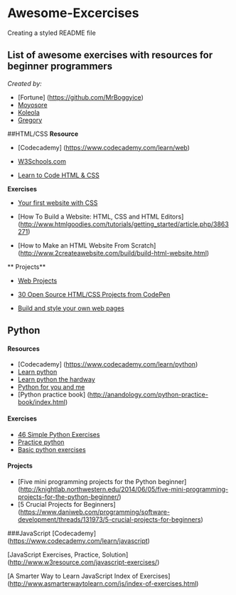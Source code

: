 # Awesome-Excercises
Creating a styled README file

## List of awesome exercises with resources for **beginner** programmers

*Created by:*

*   [Fortune] (https://github.com/MrBoggyice)
*   [Moyosore](https://github.com/mohyour)
*   [Koleola](https://github.com/micoleola)
*   [Gregory](https://github.com/gregory2016)


##HTML/CSS
**Resource**

* [Codecademy]
(https://www.codecademy.com/learn/web)

* [W3Schools.com](http://www.w3schools.com/)

* [Learn to Code HTML & CSS](http://learn.shayhowe.com/html-css/)

**Exercises**

* [Your first website with CSS](https://www.codecademy.com/courses/my-first-webpage/0/1)

* [How To Build a Website: HTML, CSS and HTML Editors]
(http://www.htmlgoodies.com/tutorials/getting_started/article.php/3863271)

* [How to Make an HTML Website From Scratch]
(http://www.2createawebsite.com/build/build-html-website.html)

** Projects**

* [Web Projects](https://www.codecademy.com/en/tracks/projects)

* [30 Open Source HTML/CSS Projects from CodePen](http://dzineblog.com/30-html-css-projects-from-codepen/)

* [Build and style your own web pages](https://codeclubprojects.org/en-GB/webdev/)

## Python

#### **Resources**

* [Codecademy]
(https://www.codecademy.com/learn/python)
* [Learn python](http://www.learnpython.org/)
* [Learn python the hardway](http://learnpythonthehardway.org/book/)
* [Python for you and me](http://pymbook.readthedocs.io/en/py3/)
* [Python practice book] (http://anandology.com/python-practice-book/index.html)

#### **Exercises**

* [46 Simple Python Exercises ](www.ling.gu.se/~lager/python_exercises.html)
* [Practice python](http://www.practicepython.org/)
* [Basic python exercises](https://developers.google.com/edu/python/exercises/basic)

#### **Projects**

* [Five mini programming projects for the Python beginner]
(http://knightlab.northwestern.edu/2014/06/05/five-mini-programming-projects-for-the-python-beginner/)
* [5 Crucial Projects for Beginners] (https://www.daniweb.com/programming/software-development/threads/131973/5-crucial-projects-for-beginners)


###JavaScript
[Codecademy]
(https://www.codecademy.com/learn/javascript)

[JavaScript Exercises, Practice, Solution]
(http://www.w3resource.com/javascript-exercises/)

[A Smarter Way to Learn JavaScript
Index of Exercises]
(http://www.asmarterwaytolearn.com/js/index-of-exercises.html)

